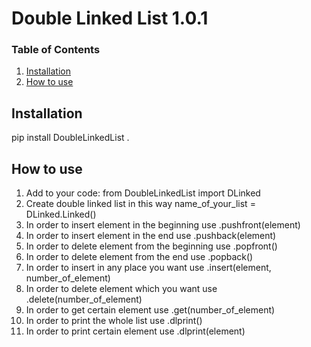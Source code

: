 
# Double Linked List 1.0.1

### Table of Contents

1. [Installation](#installation)
2. [How to use](#htu)

## Installation <a name="installation"></a>
pip install DoubleLinkedList .<br/>

## How to use <a name="htu"></a>
1. Add to your code: from DoubleLinkedList import DLinked<br/>
2. Create double linked list in this way name_of_your_list = DLinked.Linked()<br/>
3. In order to insert element in the beginning use .pushfront(element)<br/>
4. In order to insert element in the end use .pushback(element)<br/>
5. In order to delete element from the beginning use .popfront()<br/>
6. In order to delete element from the end use .popback()<br/>
7. In order to insert in any place you want use .insert(element, number_of_element)<br/>
8. In order to delete element which you want use .delete(number_of_element)<br/>
9. In order to get certain element use .get(number_of_element)<br/>
10. In order to print the whole list use .dlprint()<br/>
11. In order to print certain element use .dlprint(element)